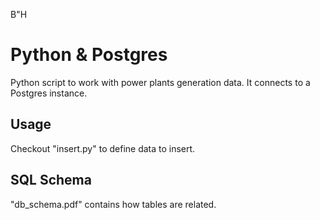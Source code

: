 B"H
# Python & Postgres
Python script to work with power plants generation data.
It connects to a Postgres instance.

## Usage
Checkout "insert.py" to define data to insert.

## SQL Schema 
"db_schema.pdf" contains how tables are related.
